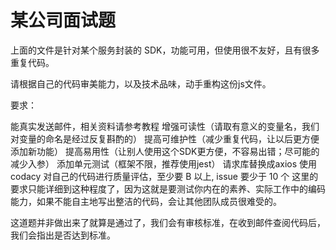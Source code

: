 # 某公司面试题
>
上面的文件是针对某个服务封装的 SDK，功能可用，但使用很不友好，且有很多重复代码。

请根据自己的代码审美能力，以及技术品味，动手重构这份js文件。

要求：

能真实发送邮件，相关资料请参考教程
增强可读性（请取有意义的变量名，我们对变量的命名是经过反复斟酌的）
提高可维护性（减少重复代码，让以后更方便添加新功能）
提高易用性（让别人使用这个SDK更方便，不容易出错；尽可能的减少入参）
添加单元测试（框架不限，推荐使用jest）
请求库替换成axios
使用 codacy 对自己的代码进行质量评估，至少要 B 以上, issue 要少于 10 个
这里的要求只能详细到这种程度了，因为这就是要测试你内在的素养、实际工作中的编码能力，如果不能自主地写出整洁的代码，会让其他团队成员很难受的。

这道题并非做出来了就算是通过了，我们会有审核标准，在收到邮件查阅代码后，我们会指出是否达到标准。
